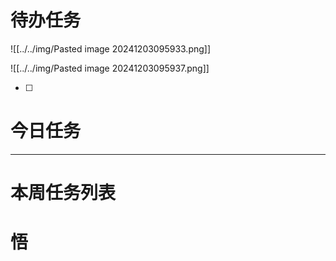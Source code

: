 # 待办任务
![[../../img/Pasted image 20241203095933.png]]

![[../../img/Pasted image 20241203095937.png]]

- [ ] 

# 今日任务





------
# 本周任务列表



# 悟